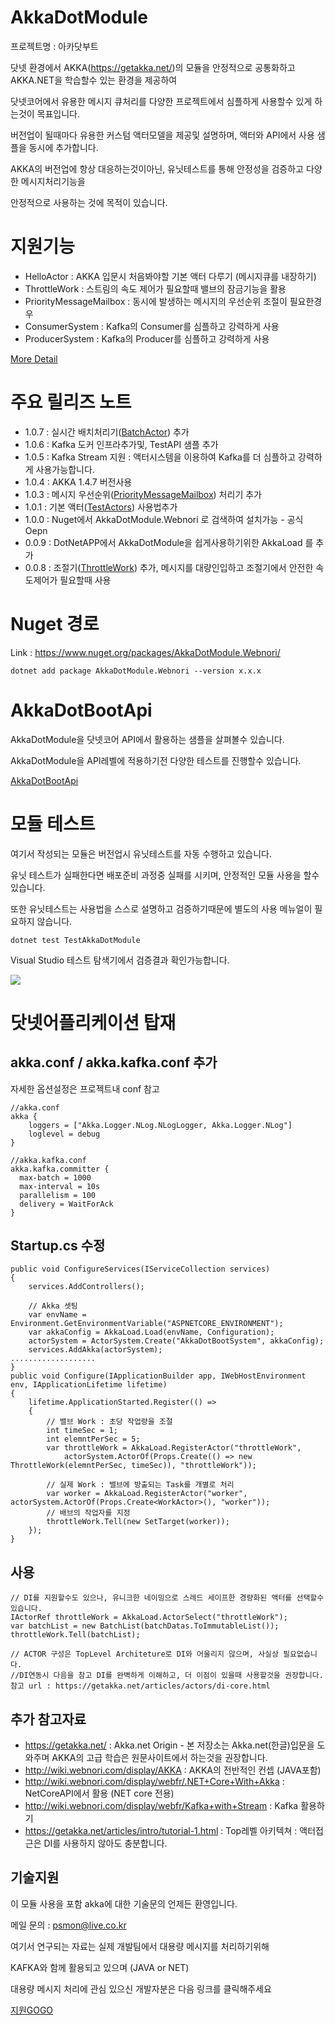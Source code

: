 # AkkaDotModule

프로젝트명 : 아카닷부트

닷넷 환경에서 AKKA(https://getakka.net/)의 모듈을 안정적으로 공통화하고 AKKA.NET을 학습할수 있는 환경을 제공하여

닷넷코어에서 유용한 메시지 큐처리를 다양한 프로젝트에서 심플하게 사용할수 있게 하는것이 목표입니다.

버전업이 될때마다 유용한 커스텀 액터모델을 제공및 설명하며, 액터와 API에서 사용 샘플을 동시에 추가합니다.

AKKA의 버전업에 항상 대응하는것이아닌, 유닛테스트를 통해 안정성을 검증하고 다양한 메시지처리기능을

안정적으로 사용하는 것에 목적이 있습니다.


# 지원기능

- HelloActor : AKKA 입문시 처음봐야할 기본 액터 다루기 (메시지큐를 내장하기)
- ThrottleWork : 스트림의 속도 제어가 필요할때 밸브의 잠금기능을 활용
- PriorityMessageMailbox : 동시에 발생하는 메시지의 우선순위 조절이 필요한경우
- ConsumerSystem : Kafka의 Consumer를 심플하고 강력하게 사용
- ProducerSystem : Kafka의 Producer를 심플하고 강력하게 사용

[More Detail](AKKAUSING.md)

# 주요 릴리즈 노트

- 1.0.7 : 실시간 배치처리기([BatchActor](TestAkkaDotModule/TestActors/BatchActorTest.cs)) 추가
- 1.0.6 : Kafka 도커 인프라추가및, TestAPI 샘플 추가
- 1.0.5 : Kafka Stream 지원 : 액터시스템을 이용하여 Kafka를 더 심플하고 강력하게 사용가능합니다.
- 1.0.4 : AKKA 1.4.7 버전사용
- 1.0.3 : 메시지 우선순위([PriorityMessageMailbox](TestAkkaDotModule/TestActors/PriorityMessageMailboxTest.cs)) 처리기 추가
- 1.0.1 : 기본 액터([TestActors](TestAkkaDotModule/TestActors/HelloActorTest.cs)) 사용법추가
- 1.0.0 : Nuget에서 AkkaDotModule.Webnori 로 검색하여 설치가능 - 공식 Oepn
- 0.0.9 : DotNetAPP에서 AkkaDotModule을 쉽게사용하기위한 AkkaLoad 를 추가
- 0.0.8 : 조절기([ThrottleWork](TestAkkaDotModule/TestActors/ThrottleWorkTest.cs)) 추가, 메시지를 대량인입하고 조절기에서 안전한 속도제어가 필요할때 사용

# Nuget 경로

Link : https://www.nuget.org/packages/AkkaDotModule.Webnori/

    dotnet add package AkkaDotModule.Webnori --version x.x.x


# AkkaDotBootApi

AkkaDotModule을 닷넷코어 API에서 활용하는 샘플을 살펴볼수 있습니다.

AkkaDotModule을 API레벨에 적용하기전 다양한 테스트를 진행할수 있습니다.

[AkkaDotBootApi](https://github.com/psmon/AkkaDotModule/tree/master/AkkaDotBootApi)


# 모듈 테스트

여기서 작성되는 모듈은 버전업시 유닛테스트를 자동 수행하고 있습니다.

유닛 테스트가 실패한다면 배포준비 과정중 실패를 시키며, 안정적인 모듈 사용을 할수 있습니다.

또한 유닛테스트는 사용법을 스스로 설명하고 검증하기때문에 별도의 사용 메뉴얼이 필요하지 않습니다.

    dotnet test TestAkkaDotModule

Visual Studio 테스트 탐색기에서 검증결과 확인가능합니다.

![](Doc/ThrottleWork01.png)


# 닷넷어플리케이션 탑재

##  akka.conf / akka.kafka.conf 추가

자세한 옵션설정은 프로젝트내 conf 참고

    //akka.conf
    akka {
        loggers = ["Akka.Logger.NLog.NLogLogger, Akka.Logger.NLog"]
        loglevel = debug
    }

    //akka.kafka.conf
    akka.kafka.committer { 
      max-batch = 1000  
      max-interval = 10s  
      parallelism = 100
      delivery = WaitForAck
    }

## Startup.cs 수정

    public void ConfigureServices(IServiceCollection services)
    {
        services.AddControllers();

        // Akka 셋팅
        var envName = Environment.GetEnvironmentVariable("ASPNETCORE_ENVIRONMENT");
        var akkaConfig = AkkaLoad.Load(envName, Configuration);
        actorSystem = ActorSystem.Create("AkkaDotBootSystem", akkaConfig);            
        services.AddAkka(actorSystem);
    ...................
    }    
    public void Configure(IApplicationBuilder app, IWebHostEnvironment env, IApplicationLifetime lifetime)
    {
        lifetime.ApplicationStarted.Register(() =>
        {
            // 밸브 Work : 초당 작업량을 조절                
            int timeSec = 1;
            int elemntPerSec = 5;
            var throttleWork = AkkaLoad.RegisterActor("throttleWork", 
                actorSystem.ActorOf(Props.Create(() => new ThrottleWork(elemntPerSec, timeSec)), "throttleWork"));

            // 실제 Work : 밸브에 방출되는 Task를 개별로 처리
            var worker = AkkaLoad.RegisterActor("worker", actorSystem.ActorOf(Props.Create<WorkActor>(), "worker"));
            // 배브의 작업자를 지정
            throttleWork.Tell(new SetTarget(worker));
        });
    }

## 사용
    
    // DI를 지원할수도 있으나, 유니크한 네이밍으로 스레드 세이프한 경량화된 액터를 선택할수 있습니다.
    IActorRef throttleWork = AkkaLoad.ActorSelect("throttleWork");
    var batchList = new BatchList(batchDatas.ToImmutableList());
    throttleWork.Tell(batchList);
    
    // ACTOR 구성은 TopLevel Architeture로 DI와 어울리지 않으며, 사실상 필요없습니다.
    //DI연동시 다음을 참고 DI를 완벽하게 이해하고, 더 이점이 있을때 사용할것을 권장합니다.     
    참고 url : https://getakka.net/articles/actors/di-core.html
            

## 추가 참고자료
 - https://getakka.net/ : Akka.net Origin - 본 저장소는 Akka.net(한글)입문을 도와주며 AKKA의 고급 학습은 원문사이트에서 하는것을 권장합니다. 
 - http://wiki.webnori.com/display/AKKA : AKKA의 전반적인 컨셉 (JAVA포함)
 - http://wiki.webnori.com/display/webfr/.NET+Core+With+Akka : NetCoreAPI에서 활용 (NET core 전용)
 - http://wiki.webnori.com/display/webfr/Kafka+with+Stream : Kafka 활용하기
 - https://getakka.net/articles/intro/tutorial-1.html : Top레벨 아키텍쳐 : 액터접근은 DI를 사용하지 않아도 충분합니다.

## 기술지원

이 모듈 사용을 포함 akka에 대한 기술문의 언제든 환영입니다.

메일 문의 : psmon@live.co.kr


여기서 연구되는 자료는 실제 개발팀에서 대용량 메시지를 처리하기위해

KAFKA와 함께 활용되고 있으며 (JAVA or NET)

대용량 메시지 처리에 관심 있으신 개발자분은 다음 링크를 클릭해주세요

[지원GOGO](https://lunasoft.co.kr/home/main/page/company/recruit)
